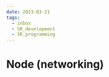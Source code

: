 ```yaml
---
date: 2023-03-21
tags:
  - inbox
  - SR_development
  - SR_programming
---
```


# Node (networking)
